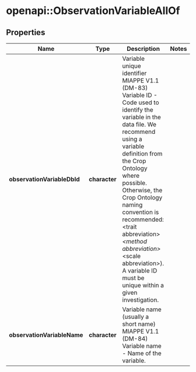 # openapi::ObservationVariableAllOf

## Properties
Name | Type | Description | Notes
------------ | ------------- | ------------- | -------------
**observationVariableDbId** | **character** | Variable unique identifier  MIAPPE V1.1 (DM-83) Variable ID - Code used to identify the variable in the data file. We recommend using a variable definition from the Crop Ontology where possible. Otherwise, the Crop Ontology naming convention is recommended: &lt;trait abbreviation&gt;_&lt;method abbreviation&gt;_&lt;scale abbreviation&gt;). A variable ID must be unique within a given investigation. | 
**observationVariableName** | **character** | Variable name (usually a short name)  MIAPPE V1.1 (DM-84) Variable name - Name of the variable. | 


